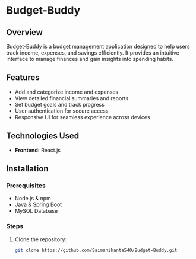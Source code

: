 # Budget-Buddy

## Overview
Budget-Buddy is a budget management application designed to help users track income, expenses, and savings efficiently. It provides an intuitive interface to manage finances and gain insights into spending habits.

## Features
- Add and categorize income and expenses
- View detailed financial summaries and reports
- Set budget goals and track progress
- User authentication for secure access
- Responsive UI for seamless experience across devices

## Technologies Used
- **Frontend:** React.js

## Installation
### Prerequisites
- Node.js & npm
- Java & Spring Boot
- MySQL Database

### Steps
1. Clone the repository:
   ```sh
   git clone https://github.com/Saimanikanta540/Budget-Buddy.git
